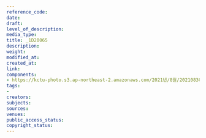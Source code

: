 ```yaml
---
reference_code: 
date: 
draft: 
level_of_description: 
media_type: 
title: _1D20065
description: 
weight: 
modified_at: 
created_at: 
link: 
components:
- https://kctu-photo.s3.ap-northeast-2.amazonaws.com/2021년/8월/20210830_국가책임+돌봄체계+대전환을+위한+민주노총+돌봄노동자+노정교섭+촉구+기자회견/_1D20065.jpg
tags:
- 
creators: 
subjects: 
sources: 
venues: 
public_access_status: 
copyright_status: 
---
```

